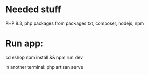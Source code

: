 # Needed stuff
PHP 8.3, php packages from packages.txt, composer, nodejs, npm

# Run app:

cd eshop
npm install && npm run dev

in another terminal:
php artisan serve  
